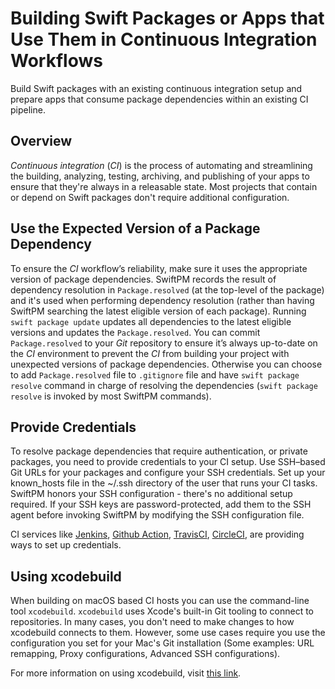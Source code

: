 # Building Swift Packages or Apps that Use Them in Continuous Integration Workflows

Build Swift packages with an existing continuous integration setup and prepare apps that consume package dependencies within an existing CI pipeline.

## Overview

*Continuous integration* (*CI*) is the process of automating and streamlining the building, analyzing, testing, archiving, and publishing of your apps to ensure that they're always in a releasable state.
Most projects that contain or depend on Swift packages don't require additional configuration.

## Use the Expected Version of a Package Dependency

To ensure the *CI* workflow’s reliability, make sure it uses the appropriate version of package dependencies.
SwiftPM records the result of dependency resolution in `Package.resolved` (at the top-level of the package) and it's used when performing dependency resolution (rather than having SwiftPM searching the latest eligible version of each package).  Running `swift package update` updates all dependencies to the latest eligible versions and updates the `Package.resolved`.  You can commit `Package.resolved` to your *Git* repository to ensure it’s always up-to-date on the *CI* environment to prevent the *CI* from building your project with unexpected versions of package dependencies.  Otherwise you can choose to add `Package.resolved` file to `.gitignore` file and have `swift package resolve` command in charge of resolving the dependencies (`swift package resolve` is invoked by most SwiftPM commands).

## Provide Credentials

To resolve package dependencies that require authentication, or private packages, you need to provide credentials to your CI setup.
Use SSH–based Git URLs for your packages and configure your SSH credentials. Set up your known_hosts file in the ~/.ssh directory of the user that runs your CI tasks. SwiftPM honors your SSH configuration - there's no additional setup required.
If your SSH keys are password-protected, add them to the SSH agent before invoking SwiftPM by modifying the SSH configuration file.

CI services like [Jenkins](https://www.jenkins.io/doc/book/using/using-credentials), [Github Action](https://docs.github.com/en/free-pro-team@latest/actions/reference/authentication-in-a-workflow), [TravisCI](https://docs.travis-ci.com/user/private-dependencies), [CircleCI](https://circleci.com/docs/2.0/gh-bb-integration/#security), are providing ways to set up credentials.

## Using xcodebuild
When building on macOS based CI hosts you can use the command-line tool `xcodebuild`.
`xcodebuild` uses Xcode's built-in Git tooling to connect to repositories.  In many cases, you don't need to make changes to how xcodebuild connects to them. However, some use cases require you use the configuration you set for your Mac's Git installation (Some examples: URL remapping, Proxy configurations, Advanced SSH configurations).

For more information on using xcodebuild, visit [this link](https://developer.apple.com/library/archive/technotes/tn2339/_index.html).

